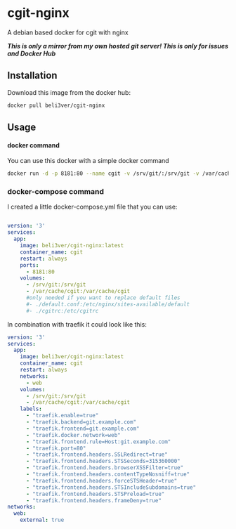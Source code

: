 # cgit-nginx
A debian based docker for cgit with nginx

***This is only a mirror from my own hosted git server! This is only for issues and Docker Hub***

## Installation
Download this image from the docker hub:
```bash
docker pull beli3ver/cgit-nginx
```
## Usage

#### docker command
You can use this docker with a simple docker command
```bash
docker run -d -p 8181:80 --name cgit -v /srv/git/:/srv/git -v /var/cache/cgit:/var/cache/cgit beli3ver/cgit-nginx:latest
```
### docker-compose command
I created a little docker-compose.yml file that you can use:

```yaml

version: '3'
services:
  app:
    image: beli3ver/cgit-nginx:latest
    container_name: cgit
    restart: always
    ports:
      - 8181:80
    volumes:
      - /srv/git:/srv/git
      - /var/cache/cgit:/var/cache/cgit
      #only needed if you want to replace default files
      #- ./default.conf:/etc/nginx/sites-available/default
      #- ./cgitrc:/etc/cgitrc
```
In combination with traefik it could look like this:
```yaml
version: '3'
services:
  app:
    image: beli3ver/cgit-nginx:latest
    container_name: cgit
    restart: always
    networks:
      - web
    volumes:
      - /srv/git:/srv/git
      - /var/cache/cgit:/var/cache/cgit
    labels:
      - "traefik.enable=true"
      - "traefik.backend=git.example.com"
      - "traefik.frontend=git.example.com"
      - "traefik.docker.network=web"
      - "traefik.frontend.rule=Host:git.example.com"
      - "traefik.port=80"
      - "traefik.frontend.headers.SSLRedirect=true"
      - "traefik.frontend.headers.STSSeconds=315360000"
      - "traefik.frontend.headers.browserXSSFilter=true"
      - "traefik.frontend.headers.contentTypeNosniff=true"
      - "traefik.frontend.headers.forceSTSHeader=true"
      - "traefik.frontend.headers.STSIncludeSubdomains=true"
      - "traefik.frontend.headers.STSPreload=true"
      - "traefik.frontend.headers.frameDeny=true"
networks:
  web:
    external: true
```
